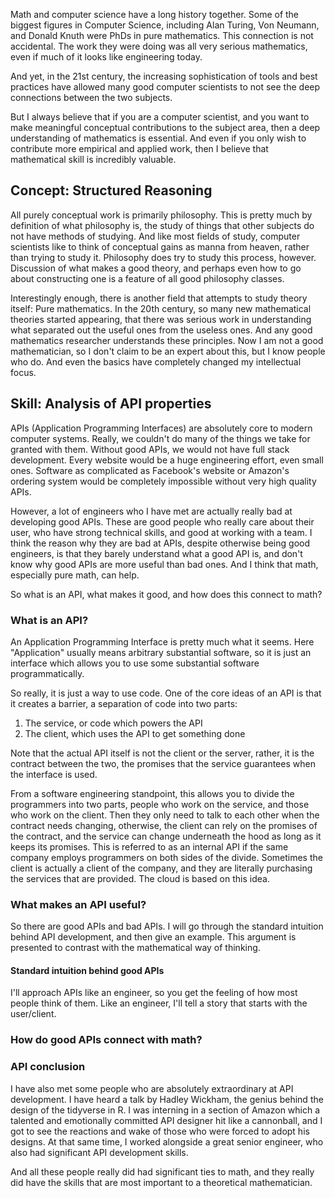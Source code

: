 
Math and computer science have a long history together. Some of the biggest figures in Computer Science, including Alan Turing, Von Neumann, and Donald Knuth were PhDs in pure mathematics. This connection is not accidental. The work they were doing was all very serious mathematics, even if much of it looks like engineering today.

And yet, in the 21st century, the increasing sophistication of tools and best practices have allowed many good computer scientists to not see the deep connections between the two subjects.

But I always believe that if you are a computer scientist, and you want to make meaningful conceptual contributions to the subject area, then a deep understanding of mathematics is essential. And even if you only wish to contribute more empirical and applied work, then I believe that mathematical skill is incredibly valuable.  


## Concept: Structured Reasoning

All purely conceptual work is primarily philosophy. This is pretty much by definition of what philosophy is, the study of things that other subjects do not have methods of studying. And like most fields of study, computer scientists like to think of conceptual gains as manna from heaven, rather than trying to study it. Philosophy does try to study this process, however. Discussion of what makes a good theory, and perhaps even how to go about constructing one is a feature of all good philosophy classes.

Interestingly enough, there is another field that attempts to study theory itself: Pure mathematics. In the 20th century, so many new mathematical theories started appearing, that there was serious work in understanding what separated out the useful ones from the useless ones. And any good mathematics researcher understands these principles. Now I am not a good mathematician, so I don't claim to be an expert about this, but I know people who do. And even the basics have completely changed my intellectual focus.

## Skill: Analysis of API properties

APIs (Application Programming Interfaces) are absolutely core to modern computer systems. Really, we couldn't do many of the things we take for granted with them. Without good APIs, we would not have full stack development. Every website would be a huge engineering effort, even small ones. Software as complicated as Facebook's website or Amazon's ordering system would be completely impossible without very high quality APIs.

However, a lot of engineers who I have met are actually really bad at developing good APIs. These are good people who really care about their user, who have strong technical skills, and good at working with a team. I think the reason why they are bad at APIs, despite otherwise being good engineers, is that they barely understand what a good API is, and don't know why good APIs are more useful than bad ones. And I think that math, especially pure math, can help.

So what is an API, what makes it good, and how does this connect to math?

### What is an API?

An Application Programming Interface is pretty much what it seems. Here "Application" usually means arbitrary substantial software, so it is just an interface which allows you to use some substantial software programmatically.

So really, it is just a way to use code. One of the core ideas of an API is that it creates a barrier, a separation of code into two parts:

1. The service, or code which powers the API
2. The client, which uses the API to get something done

Note that the actual API itself is not the client or the server, rather, it is the contract between the two, the promises that the service guarantees when the interface is used.

From a software engineering standpoint, this allows you to divide the programmers into two parts, people who work on the service, and those who work on the client. Then they only need to talk to each other when the contract needs changing, otherwise, the client can rely on the promises of the contract, and the service can change underneath the hood as long as it keeps its promises.
This is referred to as an internal API if the same company employs programmers on both sides of the divide.
Sometimes the client is actually a client of the company, and they are literally purchasing the services that are provided. The cloud is based on this idea.

### What makes an API useful?

So there are good APIs and bad APIs. I will go through the standard intuition behind API development, and then give an example. This argument is presented to contrast with the mathematical way of thinking.

#### Standard intuition behind good APIs

I'll approach APIs like an engineer, so you get the feeling of how most people think of them. Like an engineer, I'll tell a story that starts with the user/client.



### How do good APIs connect with math?


### API conclusion

I have also met some people who are absolutely extraordinary at API development. I have heard a talk by Hadley Wickham, the genius behind the design of the tidyverse in R. I was interning in a section of Amazon which a talented and emotionally committed API designer hit like a cannonball, and I got to see the reactions and wake of those who were forced to adopt his designs. At that same time, I worked alongside a great senior engineer, who also had significant API development skills.

And all these people really did had significant ties to math, and they really did have the skills that are most important to a theoretical mathematician.
